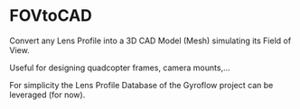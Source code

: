 # FOVtoCAD

Convert any Lens Profile into a 3D CAD Model (Mesh) simulating its Field of View.

Useful for designing quadcopter frames, camera mounts,...

For simplicity the Lens Profile Database of the Gyroflow project can be leveraged (for now).
